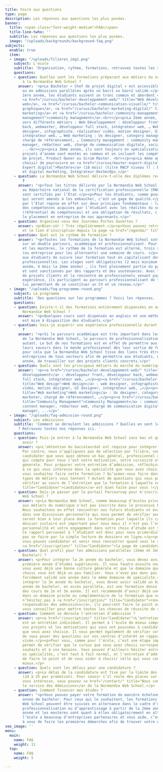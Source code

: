 ```yaml
---
title: Foire aux questions
type: page
description: Les réponses aux questions les plus posées.
banner:
  title: <span class="font-weight-medium">FAQ</span>
  title-line-twho: ''
  subtitle: Les réponses aux questions les plus posées.
  image: "/uploads/backgrounds/background-faq.png"
subjects:
  enable: true
  item:
  - image: "/uploads/filieres_img1.png"
    subject: L'école
    subtitle: 'Organisation, rythme, formations, retrouvez toutes les réponses ici. '
    questions:
    - question: Quelles sont les formations préparant aux métiers du numérique dispensées
        à la Normandie Web School ?
      answer: '<p>Le Bachelor « Chef de projet digital » est accessible après le bac
        ou en admissions parallèles après un bac+1 ou bac+2 validé.</p><p><br> La
        1ère année, les étudiants suivent un tronc commun et abordent 4 domaines :
        <a href="/cursus/bachelor-developpement-web/" title="Web développement">développement
        web</a>, <a href="/cursus/bachelor-communication-visuelle/" title="Web design">design
        graphique</a>, <a href="/cursus/bachelor-marketing-digital/" title="Web marketing">web
        marketing</a> et <a href="/cursus/bachelor-community-management/" title="Community
        management">community management</a>.<br></p><p>La 2ème année, ils se spécialisent
        vers différents métiers : Web Développement : développeur front, développeur
        back, webmaster, développeur full stack, intégrateur web, … Web design : web
        designer, infographiste, réalisateur vidéo, motion designer, UI designer,
        intégrateur web, … Web marketing : Ux designer, category manager, web marketer,
        chargé de référencement, … Community management : community manager, content
        manager, rédacteur web, chargé de communication digitale, social média manager,
        ...<br></p><p>La 3ème année, ils sont toujours en spécialisation mais les
        projets d’année sont montés en commun et en incluant les compétences du Chef
        de projet, Product Owner ou Scrum Master. <br></p><p>La 4ème année, ils peuvent
        choisir de poursuivre en <a href="/cursus/master-expert-digital/" title="Mastère
        Expert digital">Mastère</a> (18 mois) (titre RNCP niveau 7) : Expert design
        et digital marketing, Intégrateur-DevSecOps.</p>'
    - question: La Normandie Web School délivre-t-elle des diplômes reconnus par l’Etat
        ?
      answer: "<p>Tous les titres délivrés par la Normandie Web School sont inscrits
        au Répertoire national de la certification professionnelle (RNCP), leurs niveaux
        sont certifiés par l’État.</p><p>Pour les étudiants, comme pour les professionnels
        qui seront amenés à les embaucher, c’est un gage de qualité.</p><p>Cette certification
        par l’État repose en effet sur deux principes fondamentaux : la cohérence
        des compétences acquises par l’étudiant avec les réalités du secteur professionnel
        (référentiel de compétences) et une obligation de résultats, c'est à dire
        le placement en entreprise de nos apprenants.</p>"
    - question: Organisez-vous des Journées Portes Ouvertes ?
      answer: <p>Bien-sûr ! Très régulièrement.</p><p>Vous pouvez retrouver nos dates
        et le lien d'inscription depuis la page <a href="/agenda/" title="Agenda">Agenda</a>.</p>
    - question: Quel est le rythme de formation ?
      answer: "<p>Toutes les formations de la Normandie Web School sont construites
        sur un double parcours, académique et professionnalisant. Pour les bachelors
        et les mastères, le rythme de la formation est alterné, trois semaines projets
        (ou entreprise pour les alternants) une semaine de cours. </p><p>Il permet
        aux étudiants de suivre leur formation tout en capitalisant des expériences
        professionnelles. Les stages sont obligatoires (2 mois minimum pour la 1ère
        année, 4 mois la 2ème année) , ils font pleinement partie du parcours de formation
        et sont sanctionnés par des rapports et des soutenances. Avec la réalisation
        de projets clients et la rencontre de professionnels venant partager leur
        expérience, ils participent au parcours professionnalisant de l’étudiant,
        lui permettant de se constituer un CV et un réseau.</p>"
  - image: "/uploads/faq-programme-round.png"
    subject: Le programme
    subtitle: 'Des questions sur les programmes ? Voici les réponses. '
    questions:
    - question: Existe-t-il des formations entièrement dispensées en anglais à la
        Normandie Web School ?
      answer: "<p>Quelques cours sont dispensés en anglais et une méthode de e-learning
        est mise à disposition des étudiants.</p>"
    - question: Vais-je acquérir une expérience professionnelle durant la formation
        ?
      answer: "<p>Si le parcours académique est très important dans les formations
        de la Normandie Web School, le parcours de professionnalisation l’est tout
        autant. Le but de nos formations est en effet de permettre aux étudiants d’utiliser
        leurs savoirs dans le monde professionnel dès leur sortie de formation. </p><p>C’est
        pour cela que la Normandie Web School tisse des liens très étroits avec les
        entreprises de tous secteurs afin de permettre aux étudiants, dès la première
        année, de travailler sur des projets clients concrets.</p>"
    - question: Quels sont les principaux métiers du marché du numérique ?
      answer: '<p><a href="/cursus/bachelor-developpement-web/" title="Web développement">Web
        développement</a> : développeur front, développeur back, webmaster, développeur
        full stack, intégrateur web, …</p><p><a href="/cursus/bachelor-communication-visuelle/"
        title="Web design">Web design</a> : web designer, infographiste, réalisateur
        vidéo, motion designer, UI designer, intégrateur web, …</p><p><a href="/cursus/bachelor-marketing-digital/"
        title="Web marketing">Web marketing</a> : Ux designer, category manager, web
        marketer, chargé de référencement, …</p><p><a href="/cursus/bachelor-community-management/"
        title="Community Management">Community Management</a> : community manager,
        content manager, rédacteur web, chargé de communication digitale, social média
        manager, ...</p>'
  - image: "/uploads/faq-admission-round.png"
    subject: Les admissions
    subtitle: 'Comment se déroulent les admissions ? Quelles en sont les conditions
      ? Retrouvez toutes nos réponses ici. '
    questions:
    - question: Puis-je entrer à la Normandie Web School sans bac et quel profil dois-je
        avoir ?
      answer: <p>L’obtention du baccalauréat est requise pour intégrer nos formations.
        Par contre, nous n’appliquons pas de sélection par filière, vous pouvez donc
        candidater que vous ayez obtenu un bac général, professionnel ou technologique.</p><p>Ce
        qui compte pour nous c’est votre motivation, votre curiosité et votre culture
        générale. Pour préparer votre entretien d’admission, réfléchissez donc bien
        à ce qui vous intéresse dans la spécialité que vous avez choisie !</p><p>Pourquoi
        vous souhaitez faire cette formation ? Qu’aimez-vous faire dans la vie ? Quels
        types de métiers vous tentent ? Autant de questions qui vous permettront de
        vérifier au cours de l’entretien que la formation à laquelle vous <a href="/inscription/"
        title="Candidater">candidatez</a> est bien faite pour vous !</p>
    - question: Dois-je passer par le portail Parcoursup pour m'inscrire à la Normandie
        Web School ?
      answer: <p>La Normandie Web School, comme beaucoup d’écoles privées qui forment
        aux métiers du numérique n’est pas inscrite dans le processus Parcoursup.
        Nous souhaitons en effet rencontrer nos futurs étudiants et évaluer leur choix
        dans une discussion personnelle qui nous permet de vérifier avec eux qu’ils
        seront bien à leur place dans la formation pour laquelle ils candidatent !</p><p>Votre
        dossier scolaire est important pour nous mais il n’est pas l’essentiel. Votre
        personnalité et votre engagement dans votre choix d’étude est tout aussi important.
        Ce rapport personnel à l’étudiant est donc pour nous primordial et il ne peut
        pas se faire par la simple lecture de dossiers en ligne.</p><p>De ce fait,
        vous pouvez candidater et venir nous rencontrer quand vous le souhaitez. Consulter
        <a href="/inscription/" title="Candidater">la page de candidature</a>.</p>
    - question: Quel profil pour les admissions parallèles (2ème et 3ème année en
        Bachelor) ?
      answer: <p>Pour intégrer la 2e année du bachelor, vous devez avoir validé une
        première année d’études supérieures. Il vous faudra ensuite nous montrer que
        vous avez déjà une bonne culture générale et que le domaine que vous avez
        choisi vous est déjà un peu familier. Vous n’avez pas donc pas besoin d’avoir
        forcément validé une année dans le même domaine de spécialité.</p><p>Pour
        intégrer la 3e année du bachelor, vous devez avoir validé un bac+2. La 3e
        année de bachelor, en accès parallèle, est une formation dense qui regroupe
        des cours de 2e et 3e année. Il est recommandé d’avoir déjà une formation
        dans un domaine proche ou complémentaire de la formation que vous allez choisir.</p><p>Mais
        n’hésitez pas à <a href="/inscription/" title="Candidater">rencontrer nos
        responsables des admissions</a>, ils pourront faire le point avec vous et
        vous conseiller pour mettre toutes les chances de réussite de votre côté.</p>
    - question: Comment se déroule l'entretien d’admission ?
      answer: <p><a href="/inscription/" title="Candidater">L’entretien d’admission</a>
        est un entretien individuel. Il permet à l’école de mieux comprendre vos attentes,
        vos projets et les motivations qui vous ont poussées à candidater à la formation
        que vous avez choisie. Il nous permet également de vérifier votre niveau et
        de vous poser des questions sur vos centres d’intérêt en rapport avec la formation
        visée.</p><p>Pour vous, comme pour l’école, c’est une étape importante qui
        permet de vérifier que le cursus que vous avez choisi correspond bien à vos
        souhaits et à vos besoins. Vous pouvez d’ailleurs hésiter entre deux formations
        ou spécialités, c’est tout à fait normal, et l’entretien d’admission permettra
        de faire le point et de vous aider à choisir celle qui vous conviendra le
        mieux.</p>
    - question: Quels sont les délais pour une candidature ?
      answer: <p>Le délai de la candidature est fixé par la limite des places disponibles
        (24 à 25 par promotion). Pour savoir s’il reste des places sur le cursus qui
        vous intéresse, vous pouvez <a href="/contact/" title="Nous contacter">contacter
        le service des Admissions</a> de la Normandie Web School.</p>
    - question: Comment financer mes études ?
      answer: "<p>Vous pouvez payer votre formation de manière échelonnée la première
        année de bachelor. Pour ceux qui le souhaitent, les formations de la Normandie
        Web School peuvent être suivies en alternance dans le cadre d’un contrat de
        professionnalisation ou d’apprentissage à partir de la 2ème année. La 3ème
        année et les mastères sont quant à elles obligatoirement en alternance. </p><p>Si
        l’école a beaucoup d’entreprises partenaires et vous aide, c’est quand même
        à vous de faire les premières démarches afin de trouver votre entreprise d’accueil.</p>"
seo_image: ''
menu:
  main:
    name: FAQ
    weight: 11
  top:
    name: FAQ
    weight: 5

---
```

